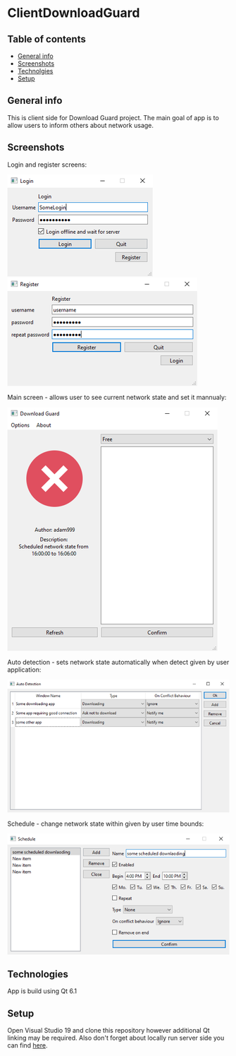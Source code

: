 # ClientDownloadGuard
## Table of contents
* [General info](#general-info)
* [Screenshots](#screeshots)
* [Technolgies](#technolgies)
* [Setup](#setup)
## General info
This is client side for Download Guard project. The main goal of app is to allow users to inform others about network usage.
## Screenshots
Login and register screens:

![alt text](https://github.com/Luminatione/ClientDownloadGuard/blob/master/Screenshots/logiscreen.png "Login screen")
![alt text](https://github.com/Luminatione/ClientDownloadGuard/blob/master/Screenshots/regscreen.png "Register screen")

Main screen - allows user to see current network state and set it mannualy:

![alt text](https://github.com/Luminatione/ClientDownloadGuard/blob/master/Screenshots/mainscreen.png "Main screen")

Auto detection - sets network state automatically when detect given by user application:

![alt text](https://github.com/Luminatione/ClientDownloadGuard/blob/master/Screenshots/adscreen.png "Auto Detection screen")

Schedule - change network state within given by user time bounds:

![alt text](https://github.com/Luminatione/ClientDownloadGuard/blob/master/Screenshots/schedscreen.png "Schedule screen")

## Technologies
App is build using Qt 6.1
## Setup
Open Visual Studio 19 and clone this repository however additional Qt linking may be required. Also don't forget about locally run server side you can find [here](https://github.com/Luminatione/ServerDownloadGuard).
